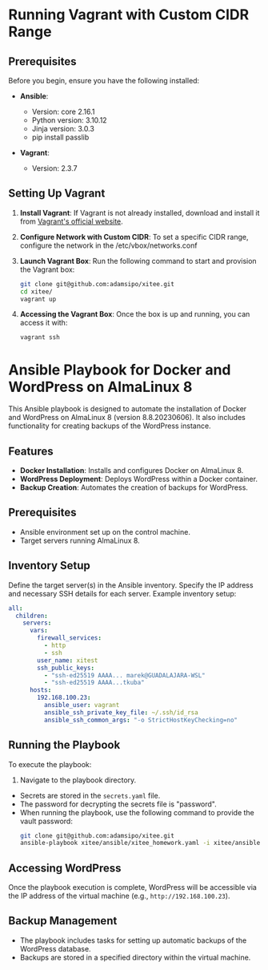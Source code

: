 # Running Vagrant with Custom CIDR Range

## Prerequisites

Before you begin, ensure you have the following installed:

- **Ansible**: 
  - Version: core 2.16.1
  - Python version: 3.10.12
  - Jinja version: 3.0.3
  - pip install passlib

- **Vagrant**: 
  - Version: 2.3.7

## Setting Up Vagrant

1. **Install Vagrant**:
   If Vagrant is not already installed, download and install it from [Vagrant's official website](https://www.vagrantup.com/downloads).

2. **Configure Network with Custom CIDR**:
   To set a specific CIDR range, configure the network in the /etc/vbox/networks.conf

3. **Launch Vagrant Box**:
   Run the following command to start and provision the Vagrant box:
   ```bash
   git clone git@github.com:adamsipo/xitee.git
   cd xitee/
   vagrant up
   ```
4. **Accessing the Vagrant Box**:
   Once the box is up and running, you can access it with:
   ```bash
   vagrant ssh
   ```

# Ansible Playbook for Docker and WordPress on AlmaLinux 8

This Ansible playbook is designed to automate the installation of Docker and WordPress on AlmaLinux 8 (version 8.8.20230606). It also includes functionality for creating backups of the WordPress instance.

## Features

- **Docker Installation**: Installs and configures Docker on AlmaLinux 8.
- **WordPress Deployment**: Deploys WordPress within a Docker container.
- **Backup Creation**: Automates the creation of backups for WordPress.

## Prerequisites

- Ansible environment set up on the control machine.
- Target servers running AlmaLinux 8.

## Inventory Setup

Define the target server(s) in the Ansible inventory. Specify the IP address and necessary SSH details for each server. Example inventory setup:

```yaml
all:
  children:
    servers:
      vars:
        firewall_services:
          - http
          - ssh
        user_name: xitest
        ssh_public_keys:
          - "ssh-ed25519 AAAA... marek@GUADALAJARA-WSL"
          - "ssh-ed25519 AAAA...tkuba"
      hosts:
        192.168.100.23:
          ansible_user: vagrant
          ansible_ssh_private_key_file: ~/.ssh/id_rsa
          ansible_ssh_common_args: "-o StrictHostKeyChecking=no"
```


## Running the Playbook
To execute the playbook:

1. Navigate to the playbook directory.

- Secrets are stored in the `secrets.yaml` file.
- The password for decrypting the secrets file is "password".
- When running the playbook, use the following command to provide the vault password:
  ```bash
  git clone git@github.com:adamsipo/xitee.git
  ansible-playbook xitee/ansible/xitee_homework.yaml -i xitee/ansible/inventory/inventory.yaml --ask-vault-pass
  ```

## Accessing WordPress
Once the playbook execution is complete, WordPress will be accessible via the IP address of the virtual machine (e.g., `http://192.168.100.23`).

## Backup Management
- The playbook includes tasks for setting up automatic backups of the WordPress database.
- Backups are stored in a specified directory within the virtual machine.


